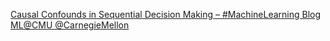[Causal Confounds in Sequential Decision Making – #MachineLearning Blog   ML@CMU   @CarnegieMellon ](https://qi.tc/qi/110193)